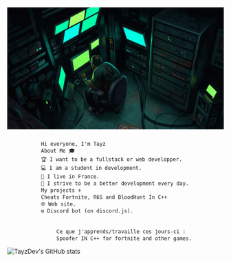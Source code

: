 # ![TayzDev](https://github.com/TayzDev/TayzDev/blob/main/1_ZYvIODaecwrVI6ZybAdn3Q.jpeg)


               Hi everyone, I'm Tayz 
               About Me 🎓
               🏆 I want to be a fullstack or web developper.
               💻 I am a student in development.
               👯 I live in France.
               👤 I strive to be a better development every day.
               My projects ⚜️
               Cheats Fortnite, R6S and BloodHunt In C++
               🌐 Web site.
               ⚙ Discord bot (on discord.js).


                    Ce que j'apprends/travaille ces jours-ci :
                    Spoofer IN C++ for fortnite and other games.
                    




![TayzDev's GitHub stats](https://github-readme-stats.vercel.app/api?username=TayzDev&theme=tokyonight&show_icons=true)
